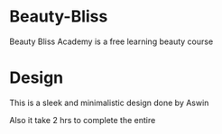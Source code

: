 # Beauty-Bliss

Beauty Bliss Academy is a free learning beauty course

# Design

This is a sleek and minimalistic design done by Aswin

Also it take 2 hrs to complete the entire
